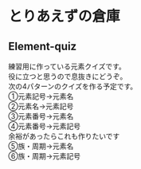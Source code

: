 # とりあえずの倉庫
## Element-quiz
練習用に作っている元素クイズです。<br>
役に立つと思うので息抜きにどうぞ。<br>
次の4パターンのクイズを作る予定です。<br>
①元素記号→元素名<br>
②元素名→元素記号<br>
③元素番号→元素名<br>
④元素番号→元素記号<br>
余裕があったらこれも作りたいです<br>
⑤族・周期→元素名<br>
⑥族・周期→元素記号<br>

